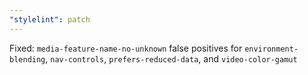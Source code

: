 ```yaml
---
"stylelint": patch
---
```


Fixed: `media-feature-name-no-unknown` false positives for `environment-blending`, `nav-controls`,  `prefers-reduced-data`, and  `video-color-gamut`
